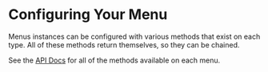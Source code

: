 # Configuring Your Menu

Menus instances can be configured with various methods that exist on each type.
All of these methods return themselves, so they can be chained.

See the [API Docs](https://dpymenus.readthedocs.io/en/latest/) for all of the methods available on each menu.
